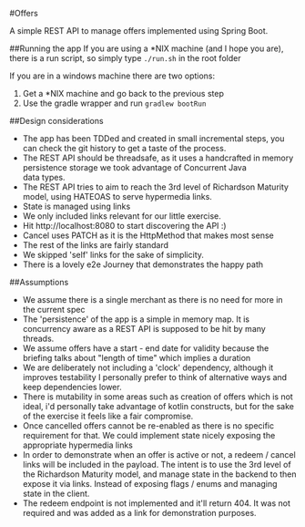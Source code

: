 #Offers

A simple REST API to manage offers 
implemented using Spring Boot.

##Running the app
If you are using a *NIX machine (and I hope you are),
there is a run script, so simply type `./run.sh` in the root
folder

If you are in a windows machine there are two options:
1. Get a *NIX machine and go back to the previous step
2. Use the gradle wrapper and run `gradlew bootRun`

##Design considerations
- The app has been TDDed and created in small incremental steps,
you can check the git history to get a taste of the process.
- The REST API should be threadsafe, as it uses a handcrafted
in memory persistence storage we took advantage of Concurrent Java\
data types.
- The REST API tries to aim to reach the 3rd level of Richardson
Maturity model, using HATEOAS to serve hypermedia links.
- State is managed using links
- We only included links relevant for our little exercise.
- Hit http://localhost:8080 to start discovering the API :)
- Cancel uses PATCH as it is the HttpMethod that makes most sense
- The rest of the links are fairly standard
- We skipped 'self' links for the sake of simplicity.
- There is a lovely e2e Journey that demonstrates the happy path

##Assumptions

- We assume there is a single merchant as there is no need for 
more in the current spec
- The 'persistence' of the app is a simple
in memory map. It is concurrency aware
as a REST API is supposed to be hit
by many threads.
- We assume offers have a start - end 
date for validity because the briefing
talks about "length of time" which implies
a duration
- We are deliberately not including a 'clock'
dependency, although it improves testability
I personally prefer to think of alternative ways
and keep dependencies lower.
- There is mutability in some areas
such as creation of offers which is not 
ideal, i'd personally take advantage
of kotlin constructs, but for the sake
of the exercise it feels like a fair
compromise.
- Once cancelled offers cannot be
re-enabled as there is no specific
requirement for that. We could implement
state nicely exposing the appropriate
hypermedia links
- In order to demonstrate when an offer
is active or not, a redeem / cancel links
will be included in the payload.
The intent is to use the 3rd level of the
Richardson Maturity model, and manage state
in the backend to then expose it via links.
Instead of exposing flags / enums and 
managing state in the client.
- The redeem endpoint is not implemented
and it'll return 404. It was not required
and was added as a link for demonstration purposes.